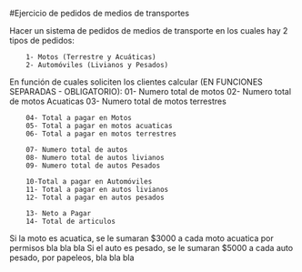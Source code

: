 #Ejercicio de pedidos de medios de transportes

Hacer un sistema de pedidos de medios de transporte en los cuales hay 2 tipos de pedidos:

        1- Motos (Terrestre y Acuáticas)
        2- Automóviles (Livianos y Pesados)

En función de cuales soliciten los clientes calcular (EN FUNCIONES SEPARADAS - OBLIGATORIO):
        01- Numero total de motos
        02- Numero total de motos Acuaticas
        03- Numero total de motos terrestres

        04- Total a pagar en Motos
        05- Total a pagar en motos acuaticas
        06- Total a pagar en motos terrestres

        07- Numero total de autos
        08- Numero total de autos livianos
        09- Numero total de autos Pesados

        10-Total a pagar en Automóviles
        11- Total a pagar en autos livianos
        12- Total a pagar en autos pesados

        13- Neto a Pagar
        14- Total de articulos

Si la moto es acuatica, se le sumaran $3000 a cada moto acuatica por permisos bla bla bla
Si el auto es pesado, se le sumaran $5000 a cada auto pesado, por papeleos, bla bla bla
